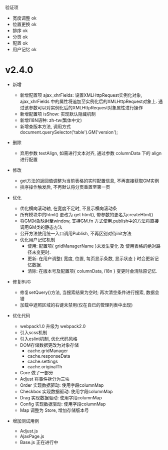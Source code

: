 验证项
- 宽度调整 ok
- 位置更换 ok
- 排序 ok
- 分页 ok
- 配置 ok
- 用户记忆 ok
# v2.4.0
- 新增
    - 新增配置项 ajax_xhrFields: 设置XMLHttpRequest实例化对象, ajax_xhrFields 中的属性将追加至实例化后的XMLHttpRequest对象上.
                                通过该参数可以对实例化后的XMLHttpRequest对象属性进行操作
	- 新增配置项 isShow: 实现默认隐藏机制
	- 新增I18N语种: zh-tw(繁体中文)
	- 新增查版本方法, 调用方式 document.querySelector('table').GM('version');
    
- 删除
    - 弃用参数 textAlign, 如需进行文本对齐, 通过参数 columnData 下的 align进行配置
    
- 修改    
	- get方法的返回值调整为当前表格的实时配置信息, 不再直接获取GM实例
	- 排序操作触发后, 不再默认将分页重置至第一页
	
- 优化
	- 优化横向滚动轴, 在宽度不足时, 不显示横向滚动条
	- 所有模块中的html() 更改为 get html(), 带参数的更名为createHtml()
	- 将GM对象映射至window, 支持GM.fn 方式使用.publish中的方法将直接调用GM类的静态方法
	- 公开方法使用统一入口调用Publish, 不再区别对待init方法
	- 优化用户记忆机制
		- 使用: 配置项{ gridManagerName }未发生变化 及 使用表格的绝对路径未变更时.
		- 更新: 在用户调整{ 宽度, 位置, 每页显示条数, 显示状态 } 时会更新记忆数据.
		- 清除: 在版本号及配置项{ columnData, i18n } 变更时会清除原记忆.
	
- 修复BUG
    - 修复setQuery()方法, 当搜索结果为空时; 再次清空条件进行搜索, 数据会错
    - 加载中遮照区域的右键未禁用(仅在自已的管理列表中出现)

- 优化代码
	- webpack1.0 升级为 webpack2.0
	- 引入scss机制
	- 引入eslint机制, 优化代码风格
	- DOM存储数据更改为对象存储
		- cache.gridManager
		- cache.responseData
		- cache.settings
		- cache.originalTh
	- Core 做了一部分
	- Adjust 将事件拆分为三块
	- Order 实现数据驱动: 使用字段columnMap
	- Checkbox 实现数据驱动: 使用字段columnMap
    - Drag 实现数据驱动: 使用字段columnMap
    - Config 实现数据驱动: 使用字段columnMap
	- Map 调整为 Store, 增加存储版本号
   
- 增加测试用例
    - Adjust.js
    - AjaxPage.js
    - Base.js 正在进行中
